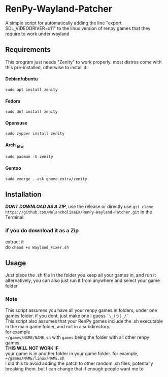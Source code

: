 # RenPy-Wayland-Patcher
A simple script for automatically adding the line "export SDL_VIDEODRIVER=x11" to the linux version of renpy games that they require to work under wayland

## Requirements
This program just needs "Zenity" to work properly. most distros come with this pre-installed, otherwise to install it:
#### Debian/ubuntu
`sudo apt install zenity`  
#### Fedora
`sudo dnf install zenity`  
#### Opensuse
`sudo zypper install zenity`  
#### Arch <sub>btw</sub>
`sudo pacman -S zenity`  
#### Gentoo
`sudo emerge --ask gnome-extra/zenity`
## Installation  

***DONT DOWNLOAD AS A ZIP***, use the release or directly use `git clone https://github.com/MelancholiaaEX/RenPy-Wayland-Patcher.git` in the Terminal. 

### if you do download it as a Zip
extract it  
do `chmod +x Wayland_Fixer.sh`

## Usage
Just place the .sh file in the folder you keep all your games in, and run it  
alternatively, you can also just run it from anywhere and select your game folder

### Note
This script assumes you have all your renpy games in folders, under one games folder. if you dont, just make one I guess `¯\_(ツ)_/¯`  
This script also assumes that your RenPy games include the .sh executable in the main game folder, and not in a subdirectory.  
for example  
`~/games/NAME/NAME.sh` with `games` being the folder with all other renpy games.  
**THIS WILL NOT WORK IF**  
your game is in another folder in your game folder. for example, `~/games/NAME/linux/NAME.sh`  
I did this to avoid adding the patch to other random .sh files, potentally breaking them. but I can change that if enough people want me to

